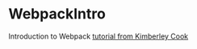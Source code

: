 # WebpackIntro

Introduction to Webpack [tutorial from Kimberley Cook](https://medium.com/@kimberleycook/intro-to-webpack-1d035a47028d)